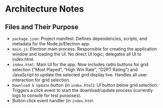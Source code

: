 # Architecture Notes

## Files and Their Purpose

- `package.json`: Project manifest. Defines dependencies, scripts, and metadata for the Node.js/Electron app.
- `main.js`: Electron main process. Responsible for creating the application window and loading the UI. No direct UI logic; delegates all UI to index.html.
- `index.html`: Main UI for the app. Now includes radio buttons for grid selection ("Most Played", "High Win Rate", "D2PT Rating") and JavaScript to update the selected grid display live. Handles all user interaction for grid selection.
- `Download & Update` button (in `index.html`): UI button below grid selection. Triggers a click event to start the download/update process (currently logs to console for test purposes).
- Button click event handler (in `index.html` <script>): Handles the button click and logs a message to the console. Will later be extended to trigger the actual download/update logic.
- `status-area` (in `index.html`): UI area below the Download & Update button. Displays notifications and operation results to the user. Updated via JavaScript using the `showStatus` function.
- `showStatus` function (in `index.html` <script>): Handles displaying messages in the status area, including color and auto-clear logic. Used for user feedback on operations.
- `steamid-config-section` (in `index.html`): UI section below the status area. Displays the user's SteamID and Dota 2 config folder path. Initially uses test values, to be replaced by real detection logic in later steps.
- `steamid-value` and `config-path-value` (in `index.html`): `<span>` elements within the new section that show the SteamID and config path. Their content is set via JavaScript.
- Test value assignment (in `index.html` <script>): JavaScript code that sets the content of the above spans to test values for Step 5. This will later be replaced with actual detection logic.

---
